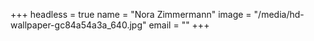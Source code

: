 +++
headless = true
name = "Nora Zimmermann"
image = "/media/hd-wallpaper-gc84a54a3a_640.jpg"
email = ""
+++
